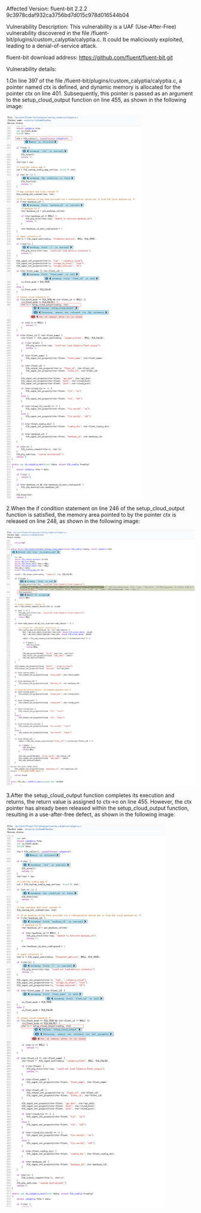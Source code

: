 Affected Version:
fluent-bit 2.2.2 9c3978cdaf932ca3756bd7d015c978d016544b04

Vulnerability Description:
This vulnerability is a UAF (Use-After-Free) vulnerability discovered in the file /fluent-bit/plugins/custom_calyptia/calyptia.c. It could be maliciously exploited, leading to a denial-of-service attack.

fluent-bit download address:
https://github.com/fluent/fluent-bit.git

Vulnerability details:

1.On line 397 of the file /fluent-bit/plugins/custom_calyptia/calyptia.c, a pointer named ctx is defined, and dynamic memory is allocated for the pointer ctx on line 401. Subsequently, this pointer is passed as an argument to the setup_cloud_output function on line 455, as shown in the following image:

![image](https://github.com/LuMingYinDetect/fluent-bit_defects/blob/main/fluent-bit_1.png)

2.When the if condition statement on line 246 of the setup_cloud_output function is satisfied, the memory area pointed to by the pointer ctx is released on line 248, as shown in the following image:

![image](https://github.com/LuMingYinDetect/fluent-bit_defects/blob/main/fluent-bit_2.png)

3.After the setup_cloud_output function completes its execution and returns, the return value is assigned to ctx->o on line 455. However, the ctx pointer has already been released within the setup_cloud_output function, resulting in a use-after-free defect, as shown in the following image:

![image](https://github.com/LuMingYinDetect/fluent-bit_defects/blob/main/fluent-bit_3.png)
